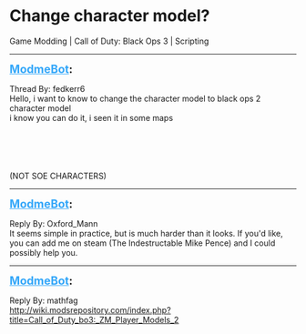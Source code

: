 # Change character model?
Game Modding | Call of Duty: Black Ops 3 | Scripting

---
<strong style="font-size: 1.4em;"><span style="text-decoration: underline;text-decoration-color: #34a7f9;"><span style="color:#34a7f9;">ModmeBot</span></span>:</strong>

<p>Thread By: fedkerr6<br />Hello, i want to know to change the character model to black ops 2 character model<br />i know you can do it, i seen it in some maps<br /> <br /> <br /> <br /> <br /> <br />(NOT SOE CHARACTERS)</p>

---
<strong style="font-size: 1.4em;"><span style="text-decoration: underline;text-decoration-color: #34a7f9;"><span style="color:#34a7f9;">ModmeBot</span></span>:</strong>

<p>Reply By: Oxford_Mann<br />It seems simple in practice, but is much harder than it looks. If you&#39;d like, you can add me on steam (The Indestructable Mike Pence) and I could possibly help you.</p>

---
<strong style="font-size: 1.4em;"><span style="text-decoration: underline;text-decoration-color: #34a7f9;"><span style="color:#34a7f9;">ModmeBot</span></span>:</strong>

<p>Reply By: mathfag<br /><a href="http://wiki.modsrepository.com/index.php?title=Call_of_Duty_bo3:_ZM_Player_Models_2">http://wiki.modsrepository.com/index.php?title=Call_of_Duty_bo3:_ZM_Player_Models_2</a></p>
